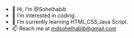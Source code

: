 - 👋 Hi, I’m @Sohelhabib
- 👀 I’m interested in coding.
- 🌱 I’m currently learning HTML,CSS,Java Script.
- 📫 Reach me at mdsohelhabib@gmail.com

<!---
Sohelhabib/Sohelhabib is a ✨ special ✨ repository because its `README.md` (this file) appears on your GitHub profile.
You can click the Preview link to take a look at your changes.
--->
